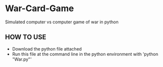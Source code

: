 # War-Card-Game
Simulated computer vs computer game of war in python

## HOW TO USE
 - Download the python file attached
 - Run this file at the command line in the python environment with 'python "War.py"'
